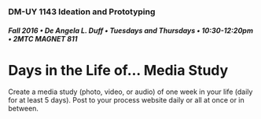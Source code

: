 ### DM-UY 1143 Ideation and Prototyping
##### Fall 2016 • De Angela L. Duff • Tuesdays and Thursdays • 10:30-12:20pm • 2MTC MAGNET 811

# Days in the Life of... Media Study

Create a media study (photo, video, or audio) of one week in your life (daily for at least 5 days). Post to your process website daily or all at once or in between.
